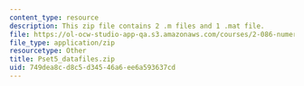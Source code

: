 ```yaml
---
content_type: resource
description: This zip file contains 2 .m files and 1 .mat file.
file: https://ol-ocw-studio-app-qa.s3.amazonaws.com/courses/2-086-numerical-computation-for-mechanical-engineers-fall-2012/749dea8cd8c5d34546a6ee6a593637cd_Pset5_datafiles.zip
file_type: application/zip
resourcetype: Other
title: Pset5_datafiles.zip
uid: 749dea8c-d8c5-d345-46a6-ee6a593637cd
---
```

